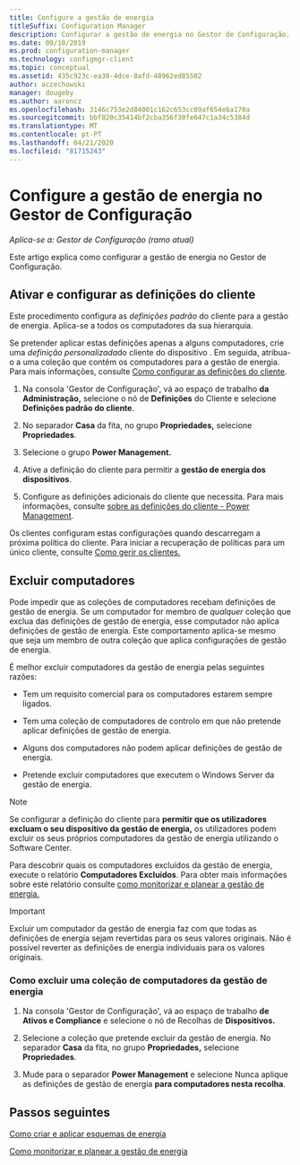 ```yaml
---
title: Configure a gestão de energia
titleSuffix: Configuration Manager
description: Configurar a gestão de energia no Gestor de Configuração.
ms.date: 09/10/2019
ms.prod: configuration-manager
ms.technology: configmgr-client
ms.topic: conceptual
ms.assetid: 435c923c-ea30-4dce-8afd-48962ed85502
author: aczechowski
manager: dougeby
ms.author: aaroncz
ms.openlocfilehash: 3146c753e2d84001c162c653cc09af654e6a170a
ms.sourcegitcommit: bbf820c35414bf2cba356f30fe047c1a34c5384d
ms.translationtype: MT
ms.contentlocale: pt-PT
ms.lasthandoff: 04/21/2020
ms.locfileid: "81715243"
---
```

# <a name="configure-power-management-in-configuration-manager"></a>Configure a gestão de energia no Gestor de Configuração

*Aplica-se a: Gestor de Configuração (ramo atual)*

Este artigo explica como configurar a gestão de energia no Gestor de Configuração.

## <a name="enable-and-configure-client-settings"></a>Ativar e configurar as definições do cliente

Este procedimento configura as *definições padrão* do cliente para a gestão de energia. Aplica-se a todos os computadores da sua hierarquia.

Se pretender aplicar estas definições apenas a alguns computadores, crie uma *definição personalizada*do cliente do dispositivo . Em seguida, atribua-o a uma coleção que contém os computadores para a gestão de energia. Para mais informações, consulte [Como configurar as definições do cliente](../../deploy/configure-client-settings.md).  

1. Na consola 'Gestor de Configuração', vá ao espaço de trabalho **da Administração,** selecione o nó de **Definições** do Cliente e selecione **Definições padrão do cliente**.

1. No separador **Casa** da fita, no grupo **Propriedades,** selecione **Propriedades**.  

1. Selecione o grupo **Power Management.**  

1. Ative a definição do cliente para permitir a **gestão de energia dos dispositivos**.

1. Configure as definições adicionais do cliente que necessita. Para mais informações, consulte [sobre as definições do cliente - Power Management](../../deploy/about-client-settings.md#power-management).  

Os clientes configuram estas configurações quando descarregam a próxima política do cliente. Para iniciar a recuperação de políticas para um único cliente, consulte [Como gerir os clientes.](../manage-clients.md#BKMK_PolicyRetrieval)  

## <a name="exclude-computers"></a>Excluir computadores

Pode impedir que as coleções de computadores recebam definições de gestão de energia. Se um computador for membro de *qualquer* coleção que exclua das definições de gestão de energia, esse computador não aplica definições de gestão de energia. Este comportamento aplica-se mesmo que seja um membro de outra coleção que aplica configurações de gestão de energia.  

É melhor excluir computadores da gestão de energia pelas seguintes razões:  

- Tem um requisito comercial para os computadores estarem sempre ligados.  

- Tem uma coleção de computadores de controlo em que não pretende aplicar definições de gestão de energia.  

- Alguns dos computadores não podem aplicar definições de gestão de energia.  

- Pretende excluir computadores que executem o Windows Server da gestão de energia.  

> [!NOTE]  
> Se configurar a definição do cliente para **permitir que os utilizadores excluam o seu dispositivo da gestão de energia,** os utilizadores podem excluir os seus próprios computadores da gestão de energia utilizando o Software Center.  

Para descobrir quais os computadores excluídos da gestão de energia, execute o relatório **Computadores Excluídos**. Para obter mais informações sobre este relatório consulte [como monitorizar e planear a gestão de energia.](monitor-and-plan-for-power-management.md#BKMK_Excluded)  

> [!IMPORTANT]  
> Excluir um computador da gestão de energia faz com que todas as definições de energia sejam revertidas para os seus valores originais. Não é possível reverter as definições de energia individuais para os valores originais.  

### <a name="how-to-exclude-a-collection-of-computers-from-power-management"></a>Como excluir uma coleção de computadores da gestão de energia  

1. Na consola 'Gestor de Configuração', vá ao espaço de trabalho **de Ativos e Compliance** e selecione o nó de Recolhas de **Dispositivos.**  

1. Selecione a coleção que pretende excluir da gestão de energia. No separador **Casa** da fita, no grupo **Propriedades,** selecione **Propriedades**.  

1. Mude para o separador **Power Management** e selecione Nunca aplique as definições de gestão de energia **para computadores nesta recolha**.  

## <a name="next-steps"></a>Passos seguintes

[Como criar e aplicar esquemas de energia](create-and-apply-power-plans.md)

[Como monitorizar e planear a gestão de energia](monitor-and-plan-for-power-management.md)

